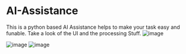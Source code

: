 # AI-Assistance
This is a python based AI Assistance helps to make your task easy and funable.
Take a look of the UI and the processing Stuff.
![image](https://github.com/1234vishalsharma/AI-Assistance/assets/91680279/53b09c76-0492-45fe-8d0c-f5ae8dda9b43)


![image](https://github.com/1234vishalsharma/AI-Assistance/assets/91680279/a9482a73-c067-45ab-a53e-f004d58d9aac)                  ![image](https://github.com/1234vishalsharma/AI-Assistance/assets/91680279/b30522ef-ef57-4ca7-b1bc-b848a02673ab)

